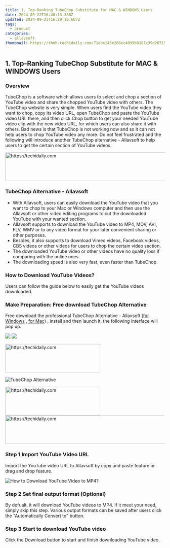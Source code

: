 ```yaml
---
title: 1. Top-Ranking TubeChop Substitute for MAC & WINDOWS Users
date: 2024-09-22T16:40:13.388Z
updated: 2024-09-23T16:29:16.607Z
tags:
  - product
categories:
  - allavsoft
thumbnail: https://thmb.techidaily.com/71dbe143e288ec4099b8181c39d20715dbe7d69222a673d777b92948de77c3fd.jpg
---
```


## 1. Top-Ranking TubeChop Substitute for MAC & WINDOWS Users

### Overview

TubeChop is a software which allows users to select and chop a section of YouTube video and share the chopped YouTube video with others. The TubeChop website is very simple. When users find the YouTube video they want to chop, copy its video URL, open TubeChop and paste the YouTube video URL there, and then click Chop button to get your needed YouTube video clip with the new video URL, for which users can also share it with others. Bad news is that TubeChop is not working now and so it can not help users to chop YouTube video any more. Do not feel frustrated and the following will introduce another TubeChop alternative - Allavsoft to help users to get the certain section of YouTube videos.

<!-- affiliate ads begin -->
<a href="https://appsumo.8odi.net/c/5597632/2105873/7443" target="_top" id="2105873">
  <img src="//a.impactradius-go.com/display-ad/7443-2105873" border="0" alt="https://techidaily.com" width="728" height="90"/>
</a>
<img height="0" width="0" src="https://appsumo.8odi.net/i/5597632/2105873/7443" style="position:absolute;visibility:hidden;" border="0" />
<!-- affiliate ads end -->

### TubeChop Alternative - Allavsoft

* With Allavsoft, users can easily download the YouTube video that you want to chop to your Mac or Windows computer and then use the Allavsoft or other video editing programs to cut the downloaded YouTube with your wanted section.
* Allavsoft supports to download the YouTube video to MP4, MOV, AVI, FLV, WMV or to any video format for your later convenient sharing or other purposes.
* Besides, it also supports to download Vimeo videos, Facebook videos, CBS videos or other videos for users to chop the certain video section.
* The downloaded YouTube video or other videos have no quality loss if comparing with the online ones.
* The downloading speed is also very fast, even faster than TubeChop.

### How to Download YouTube Videos?

Users can follow the guide below to easily get the YouTube videos downloaded.

### Make Preparation: Free download TubeChop Alternative

Free download the professional TubeChop Alternative - Allavsoft ([for Windows](https://tools.techidaily.com/allavsoft/products/) , [for Mac](https://tools.techidaily.com/allavsoft/products/)) , install and then launch it, the following interface will pop up.

[![](https://www.allavsoft.com/how-to/../images/how-to/free-download-win.jpg)](https://tools.techidaily.com/allavsoft/products/) [![](https://www.allavsoft.com/how-to/../images/how-to/free-download-mac.jpg)](https://tools.techidaily.com/allavsoft/products/)

<!-- affiliate ads begin -->
<a href="https://aligracehair.sjv.io/c/5597632/2135356/19272" target="_top" id="2135356">
  <img src="//a.impactradius-go.com/display-ad/19272-2135356" border="0" alt="https://techidaily.com" width="300" height="90"/>
</a>
<img height="0" width="0" src="https://aligracehair.sjv.io/i/5597632/2135356/19272" style="position:absolute;visibility:hidden;" border="0" />
<!-- affiliate ads end -->

![TubeChop Alternative](https://www.allavsoft.com/how-to/../images/allavsoft/screen-shot-600.jpg)

<!-- affiliate ads begin -->
<a href="https://aligracehair.sjv.io/c/5597632/1896505/19272" target="_top" id="1896505">
  <img src="//a.impactradius-go.com/display-ad/19272-1896505" border="0" alt="https://techidaily.com" width="300" height="90"/>
</a>
<img height="0" width="0" src="https://aligracehair.sjv.io/i/5597632/1896505/19272" style="position:absolute;visibility:hidden;" border="0" />
<!-- affiliate ads end -->

<!-- affiliate ads begin -->
<a href="https://malaysia-healthcare-travel-council.pxf.io/c/5597632/1557747/17382" target="_top" id="1557747">
  <img src="//a.impactradius-go.com/display-ad/17382-1557747" border="0" alt="https://techidaily.com" width="728" height="90"/>
</a>
<img height="0" width="0" src="https://malaysia-healthcare-travel-council.pxf.io/i/5597632/1557747/17382" style="position:absolute;visibility:hidden;" border="0" />
<!-- affiliate ads end -->

### Step 1 Import YouTube Video URL

Import the YouTube video URL to Allavsoft by copy and paste feature or drag and drop feature.

![How to Download YouTube Video to MP4?](https://www.allavsoft.com/how-to/../images/how-to/download-rtmp-video/download-rtmp-video.jpg)

### Step 2 Set final output format (Optional)

By defualt, it will download YouTube videos to MP4\. If it meet your need, simply skip this step. Various output formats can be saved after users click the "Automatically Convert to" button.

### Step 3 Start to download YouTube video

Click the Download button to start and finish downloading YouTube video.

<ins class="adsbygoogle"
     style="display:block"
     data-ad-format="autorelaxed"
     data-ad-client="ca-pub-7571918770474297"
     data-ad-slot="1223367746"></ins>

<ins class="adsbygoogle"
     style="display:block"
     data-ad-client="ca-pub-7571918770474297"
     data-ad-slot="8358498916"
     data-ad-format="auto"
     data-full-width-responsive="true"></ins>



